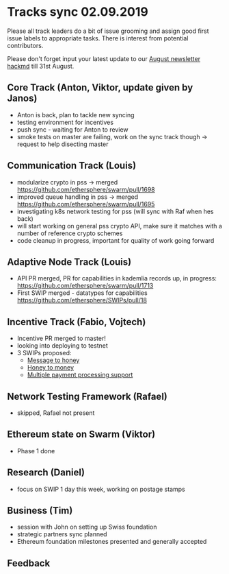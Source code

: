 Tracks sync 02.09.2019
=======
Please all track leaders do a bit of issue grooming and assign good first issue labels to appropriate tasks. There is interest from potential contributors.

Please don't forget input your latest update to our [August newsletter hackmd](https://hackmd.io/0bNLLTgpQFKLLpvnlsiuPQ) till 31st August.


## Core Track (Anton, Viktor, update given by Janos)
- Anton is back, plan to tackle new syncing
- testing environment for incentives
- push sync - waiting for Anton to review
- smoke tests on master are failing, work on the sync track though -> request to help disecting master

## Communication Track (Louis)
- modularize crypto in pss -> merged https://github.com/ethersphere/swarm/pull/1698
- improved queue handling in pss -> merged https://github.com/ethersphere/swarm/pull/1695
- investigating k8s network testing for pss (will sync with Raf when hes back)
- will start working on general pss crypto API, make sure it matches with a number of reference crypto schemes
- code cleanup in progress, important for quality of work going forward

## Adaptive Node Track (Louis)
- API PR merged, PR for capabilities in kademlia records up, in progress: https://github.com/ethersphere/swarm/pull/1713
- First SWIP merged - datatypes for capabilities https://github.com/ethersphere/SWIPs/pull/18

## Incentive Track (Fabio, Vojtech)
- Incentive PR merged to master!
- looking into deploying to testnet
- 3 SWIPs proposed:
    - [Message to honey](https://github.com/ethersphere/SWIPs/pull/21)
    - [Honey to money](https://github.com/ethersphere/SWIPs/pull/20)
    - [Multiple payment processing support](https://github.com/ethersphere/SWIPs/pull/22)

## Network Testing Framework (Rafael)
- skipped, Rafael not present

## Ethereum state on Swarm (Viktor)
- Phase 1 done

## Research (Daniel)
- focus on SWIP 1 day this week, working on postage stamps

## Business (Tim)
- session with John on setting up Swiss foundation
- strategic partners sync planned
- Ethereum foundation milestones presented and generally accepted

## Feedback

